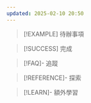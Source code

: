 ```yaml
---
updated: 2025-02-10 20:50
---
```

> [!EXAMPLE] 待辦事項





> [!SUCCESS] 完成


> [!FAQ]- 追蹤



> [!REFERENCE]- 探索



> [!LEARN]- 額外學習
